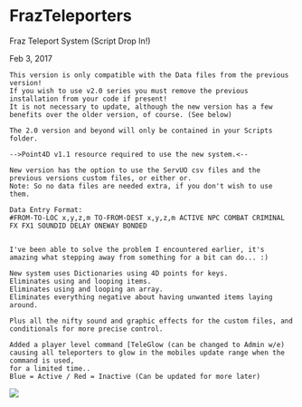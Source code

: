 # FrazTeleporters

Fraz Teleport System (Script Drop In!)

Feb 3, 2017

    This version is only compatible with the Data files from the previous version!
    If you wish to use v2.0 series you must remove the previous installation from your code if present!
    It is not necessary to update, although the new version has a few benefits over the older version, of course. (See below)

    The 2.0 version and beyond will only be contained in your Scripts folder.
    
    -->Point4D v1.1 resource required to use the new system.<--

    New version has the option to use the ServUO csv files and the previous versions custom files, or either or.
    Note: So no data files are needed extra, if you don't wish to use them.

    Data Entry Format:
    #FROM-TO-LOC x,y,z,m TO-FROM-DEST x,y,z,m ACTIVE NPC COMBAT CRIMINAL FX FX1 SOUNDID DELAY ONEWAY BONDED


    I've been able to solve the problem I encountered earlier, it's amazing what stepping away from something for a bit can do... :)

    New system uses Dictionaries using 4D points for keys.
    Eliminates using and looping items.
    Eliminates using and looping an array.
    Eliminates everything negative about having unwanted items laying around.

    Plus all the nifty sound and graphic effects for the custom files, and conditionals for more precise control.

    Added a player level command [TeleGlow (can be changed to Admin w/e)
    causing all teleporters to glow in the mobiles update range when the command is used,
    for a limited time..
    Blue = Active / Red = Inactive (Can be updated for more later)
 ![](https://sites.google.com/site/shardenginedev/files/glow.jpg)
